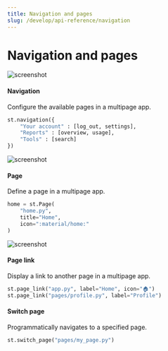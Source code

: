 ```yaml
---
title: Navigation and pages
slug: /develop/api-reference/navigation
---
```


# Navigation and pages

<TileContainer>

<RefCard href="/develop/api-reference/navigation/st.navigation">

<Image pure alt="screenshot" src="/images/api/navigation.jpg" />

<h4>Navigation</h4>

Configure the available pages in a multipage app.

```python
st.navigation({
    "Your account" : [log_out, settings],
    "Reports" : [overview, usage],
    "Tools" : [search]
})
```

</RefCard>

<RefCard href="/develop/api-reference/navigation/st.page">

<Image pure alt="screenshot" src="/images/api/page.jpg" />

<h4>Page</h4>

Define a page in a multipage app.

```python
home = st.Page(
    "home.py",
    title="Home",
    icon=":material/home:"
)
```

</RefCard>

<RefCard href="/develop/api-reference/widgets/st.page_link">

<Image pure alt="screenshot" src="/images/api/page_link.jpg" />

<h4>Page link</h4>

Display a link to another page in a multipage app.

```python
st.page_link("app.py", label="Home", icon="🏠")
st.page_link("pages/profile.py", label="Profile")
```

</RefCard>

<RefCard href="/develop/api-reference/navigation/st.switch_page">

<h4>Switch page</h4>

Programmatically navigates to a specified page.

```python
st.switch_page("pages/my_page.py")
```

</RefCard>

</TileContainer>
